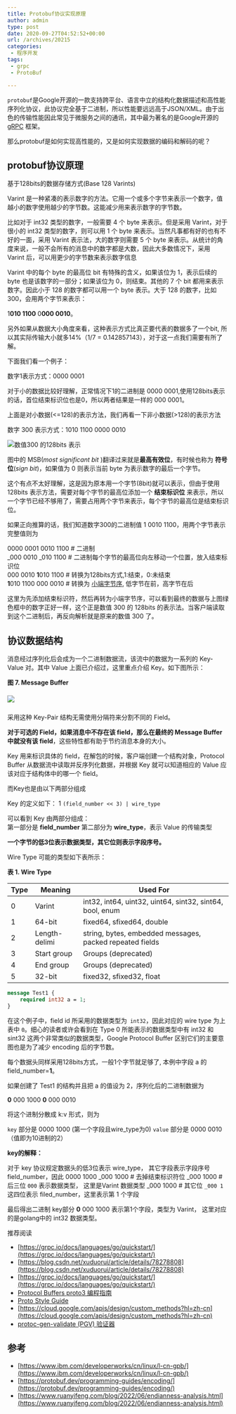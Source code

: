 ```yaml
---
title: Protobuf协议实现原理
author: admin
type: post
date: 2020-09-27T04:52:52+00:00
url: /archives/20215
categories:
 - 程序开发
tags:
 - grpc
 - ProtoBuf

---
```

`protobuf`是Google开源的一款支持跨平台、语言中立的结构化数据描述和高性能序列化协议，此协议完全基于二进制，所以性能要远远高于JSON/XML。由于出色的传输性能因此常见于微服务之间的通讯，其中最为著名的是Google开源的 [gRPC](https://grpc.io/) 框架。

那么protobuf是如何实现高性能的，又是如何实现数据的编码和解码的呢？

## protobuf协议原理 

基于128bits的数据存储方式(Base 128 Varints)

Varint 是一种紧凑的表示数字的方法。它用一个或多个字节来表示一个数字，值越小的数字使用越少的字节数。这能减少用来表示数字的字节数。

比如对于 int32 类型的数字，一般需要 4 个 byte 来表示。但是采用 Varint，对于很小的 int32 类型的数字，则可以用 1 个 byte 来表示。当然凡事都有好的也有不好的一面，采用 Varint 表示法，大的数字则需要 5 个 byte 来表示。从统计的角度来说，一般不会所有的消息中的数字都是大数，因此大多数情况下，采用 Varint 后，可以用更少的字节数来表示数字信息

Varint 中的每个 byte 的最高位 bit 有特殊的含义，如果该位为 1，表示后续的 byte 也是该数字的一部分；如果该位为 0，则结束。其他的 7 个 bit 都用来表示数字。因此小于 128 的数字都可以用一个 byte 表示。大于 128 的数字，比如 300，会用两个字节来表示：

1**010 1100** 0**000 0010**。

另外如果从数据大小角度来看，这种表示方式比真正要代表的数据多了一个bit, 所以其实际传输大小就多14%（1/7 = 0.142857143），对于这一点我们需要有所了解。

下面我们看一个例子：

数字1表示方式：0000 0001

对于小的数据比较好理解，正常情况下1的二进制是 0000 0001,使用128bits表示的话，首位结束标识位也是0，所以两者结果是一样的 000 0001。


上面是对小数据(<=128)的表示方法，我们再看一下非小数据(>128)的表示方法

数字 300 表示方式：1010 1100 0000 0010

![数值300 的128bits 表示](https://blogstatic.haohtml.com/uploads/2022/06/db9c6f8b3d743baf4b9849590962a05a.webp)



图中的 MSB(_most significant bit_ )翻译过来就是**最高有效位**，有时候也称为 **符号位**(_sign bit_)，如果值为 0 则表示当前 byte 为表示数字的最后一个字节。

这个有点不太好理解，这是因为原本用一个字节(8bit)就可以表示，但由于使用 128bits 表示方法，需要对每个字节的最高位添加一个 **结束标识位** 来表示，所以一个字节已经不够用了，需要占用两个字节来表示，每个字节的最高位是结束标识位。

如果正向推算的话，我们知道数字300的二进制值 1 0010 1100，用两个字节表示完整值则为  

0000 0001 0010 1100 # 二进制  
\_000 0010 \_010 1100 # 二进制每个字节的最高位向左移动一个位置，放入结束标识位  
000 0010 **1**010 1100 # 转换为128bits方式,1:结束，0:未结束  
**1**010 1100 000 0010 # 转换为 [小端字节序](https://www.cnblogs.com/gremount/p/8830707.html), 低字节在前，高字节在后  

这里为先添加结束标识符，然后再转为小端字节序，可以看到最终的数据与上图绿色框中的数字正好一样，这个正是数值 300 的 128bits 的表示法。当客户端读取到这个二进制后，再反向解析就是原来的数值 300 了。

## 协议数据结构 

消息经过序列化后会成为一个二进制数据流，该流中的数据为一系列的 Key-Value 对。其中 Value 上面已介绍过，这里重点介绍 Key。如下图所示：

**图 7. Message Buffer**

##### ![](https://blogstatic.haohtml.com/uploads/2022/06/e2c02a5cbfe8666f78f2a596166000c0.webp)

采用这种 Key-Pair 结构无需使用分隔符来分割不同的 Field。

**对于可选的 Field，如果消息中不存在该 field，那么在最终的 Message Buffer 中就没有该 field**，这些特性都有助于节约消息本身的大小。

Key 用来标识具体的 field，在解包的时候，客户端创建一个结构对象，Protocol Buffer 从数据流中读取并反序列化数据，并根据 Key 就可以知道相应的 Value 应该对应于结构体中的哪一个 field。

而Key也是由以下两部分组成

Key 的定义如下：
 1 `(field_number << 3) | wire_type`



可以看到 Key 由两部分组成：  
第一部分是 **field_number**
第二部分为 **wire_type**，表示 Value 的传输类型

**一个字节的低3位表示数据类型，其它位则表示字段序号。**

Wire Type 可能的类型如下表所示：

**表 1. Wire Type**

| **Type** | **Meaning** | **Used For** |
| -------- | ------------- | -------------------------------------------------------- |
| 0 | Varint | int32, int64, uint32, uint64, sint32, sint64, bool, enum |
| 1 | 64-bit | fixed64, sfixed64, double |
| 2 | Length-delimi | string, bytes, embedded messages, packed repeated fields |
| 3 | Start group | Groups (deprecated) |
| 4 | End group | Groups (deprecated) |
| 5 | 32-bit | fixed32, sfixed32, float |

```protobuf
message Test1 {
    required int32 a = 1;
}
```

在这个例子中，field id 所采用的数据类型为` int32`，因此对应的 wire type 为上表中 `0`。细心的读者或许会看到在 Type 0 所能表示的数据类型中有 int32 和 sint32 这两个非常类似的数据类型，Google Protocol Buffer 区别它们的主要意图也是为了减少 encoding 后的字节数。

每个数据头同样采用128bits方式，一般1个字节就足够了, 本例中字段 a 的 field_number=**1**。

如果创建了 Test1 的结构并且把 a 的值设为 2，序列化后的二进制数据为

**0** 000 1000 **0** 000 0010

将这个进制分散成 k:v 形式，则为

`key` 部分是 0000 1000 (第一个字段且wire_type为0)
`value` 部分是 0000 0010 （值即为10进制的2）

**key的解释：**

对于 key 协议规定数据头的低3位表示 wire\_type， 其它字段表示字段序号field\_number，因此
0000 1000
_000 1000 # 去掉结束标识符位
_000 1000 # 后三位 `000` 表示数据类型， 这里是Varint 数据类型
_000 1000 # 其它位 `_000 1` 这四位表示 filed_number，这里表示第 1 个字段

最后得出二进制 key部分  **0** 000 1000 表示第1个字段，类型为 Varint， 这里对应的是golang中的 int32 数据类型。

推荐阅读

 * [https://grpc.io/docs/languages/go/quickstart/](https://grpc.io/docs/languages/go/quickstart/)
 * [https://blog.csdn.net/xuduorui/article/details/78278808](https://blog.csdn.net/xuduorui/article/details/78278808)
 * [https://grpc.io/docs/languages/go/quickstart/](https://grpc.io/docs/languages/go/quickstart/)
 * [Protocol Buffers proto3 编程指南](https://protobuf.dev/programming-guides/proto3/)
 * [Proto Style Guide](https://protobuf.dev/programming-guides/style/)
 * [https://cloud.google.com/apis/design/custom_methods?hl=zh-cn](https://cloud.google.com/apis/design/custom_methods?hl=zh-cn)
 * [protoc-gen-validate (PGV) 验证器](https://github.com/bufbuild/protoc-gen-validate/blob/main/README.md)

## 参考 

 * [https://www.ibm.com/developerworks/cn/linux/l-cn-gpb/](https://www.ibm.com/developerworks/cn/linux/l-cn-gpb/)
 * [https://protobuf.dev/programming-guides/encoding/](https://protobuf.dev/programming-guides/encoding/)
 * [https://www.ruanyifeng.com/blog/2022/06/endianness-analysis.html](https://www.ruanyifeng.com/blog/2022/06/endianness-analysis.html)